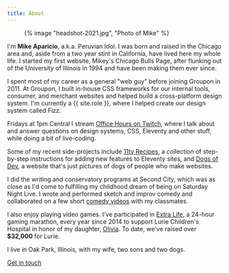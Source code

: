 ```yaml
---
title: About
---
```


<article class="ma-container-content ma-flow">

<figure class="ma-float-left ma-avatar">
  {% image "headshot-2021.jpg", "Photo of Mike" %}
</figure>

I'm **Mike Aparicio**, a.k.a. Peruvian Idol. I was born and raised in the Chicago area and, aside from a two year stint in California, have lived here my whole life. I started my first website, Mikey's Chicago Bulls Page, after flunking out of the University of Illinois in 1994 and have been making them ever since.

I spent most of my career as a general "web guy" before joining Groupon in 2011. At Groupon, I built in-house CSS frameworks for our internal tools, consumer, and merchant websites and helped build a cross-platform design system. I'm currently a {{ site.role }}, where I helped create our design system called Fizz.

Fridays at 1pm Central I stream [Office Hours on Twitch](https://twitch.tv/peruvianidol), where I talk about and answer questions on design systems, CSS, Eleventy and other stuff, while doing a bit of live-coding.

Some of my recent side-projects include [11ty Recipes](https://11ty.recipes), a collection of step-by-step instructions for adding new features to Eleventy sites, and [Dogs of Dev](https://dogsof.dev), a website that's just pictures of dogs of people who make websites.

I did the writing and conservatory programs at Second City, which was as close as I'd come to fulfilling my childhood dream of being on Saturday Night Live. I wrote and performed sketch and improv comedy and collaborated on a few short [comedy videos](https://vimeo.com/peruvianidol) with my classmates.

I also enjoy playing video games. I've participated in [Extra Life](https://www.extra-life.org/), a 24-hour gaming marathon, every year since 2014 to support Lurie Children's Hospital in honor of my daughter, [Olivia](http://localhost:8080/posts/2018-08-26-four-years/). To date, we've raised over **$32,000** for Lurie.

I live in Oak Park, Illinois, with my wife, two sons and two dogs.

<p class="ma-text-center"><a href="/contact/" class="ma-button">Get in touch</a></p>

</article>